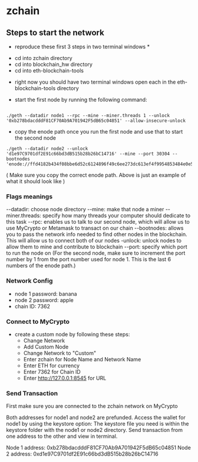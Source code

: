 # zchain

## Steps to start the network

* reproduce these first 3 steps in two terminal windows *

- cd into zchain directory
- cd into blockchain_hw directory
- cd into eth-blockchain-tools

* right now you should have two terminal windows open each in the eth-blockchain-tools directory

- start the first node by running the following command:

```

./geth --datadir node1 --rpc --mine --miner.threads 1 --unlock '0xb278bdacdddF81CF70Ab9A701942F5dB65c04851' --allow-insecure-unlock

```

- copy the enode path once you run the first node and use that to start the second node

```
./geth --datadir node2 --unlock 'd1e97C9701df2E91c66bd3dB515b28b26bC14716' --mine --port 30304 --bootnodes 'enode://ffd4182b434f08bbe6d52c6124896f49c6ee273dc613ef4f9954853484e0e5b7046e01a05f03abf494cec0f62d81bbdf6086c5971da175baff9daedfbdbefb72@127.0.0.1:30303'

```

( Make sure you copy the correct enode path. Above is just an example of what it should look like )

### Flags meanings

--datadir: choose node directory 
--mine: make that node a miner
--miner.threads: specify how many threads your computer should dedicate to this task
--rpc: enables us to talk to our second node, which will allow us to use MyCrypto or Metamask to transact on our chain
--bootnodes: allows you to pass the network info needed to find other nodes in the blockchain. This will allow us to connect both of our nodes
-unlock: unlock nodes to allow them to mine and contribute to blockchain 
--port: specify which port to run the node on (For the second node, make sure to increment the port number by 1 from the port number used for node 1. This is the last 6 numbers of the enode path.)

### Network Config

- node 1 password: banana
- node 2 password: apple
- chain ID: 7362

### Connect to MyCrypto

- create a custom node by following these steps:
  - Change Network
  - Add Custom Node
  - Change Network to "Custom"
  - Enter zchain for Node Name and Network Name
  - Enter ETH for currency
  - Enter 7362 for Chain ID
  - Enter http://127.0.0.1:8545 for URL

### Send Transaction

First make sure you are connected to the zchain network on MyCrypto

Both addresses for node1 and node2 are prefunded.
Access the wallet for node1 by using the keystore option: The keystore file you need is within the keystore folder with the node1 or node2 directory.
Send transaction from one address to the other and view in terminal.

Node 1 address: 0xb278bdacdddF81CF70Ab9A701942F5dB65c04851
Node 2 address: 0xd1e97C9701df2E91c66bd3dB515b28b26bC14716



